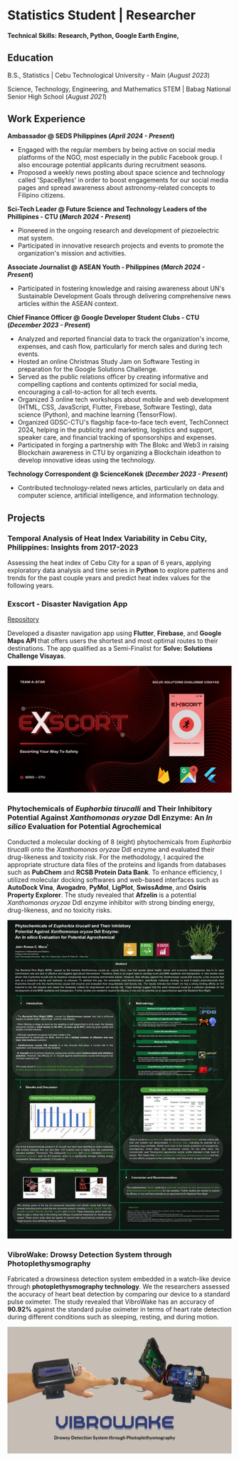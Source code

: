 # Statistics Student | Researcher

#### Technical Skills: Research, Python, Google Earth Engine, 

## Education

B.S., Statistics | Cebu Technological University - Main (_August 2023_)

Science, Technology, Engineering, and Mathematics STEM | Babag National Senior High School (_August 2021_)

## Work Experience
**Ambassador @ SEDS Philippines (_April 2024 - Present_)**
- Engaged with the regular members by being active on social media platforms of the NGO, most especially in the public Facebook group. I also encourage potential applicants during recruitment seasons.
- Proposed a weekly news posting about space science and technology called 'SpaceBytes' in order to boost engagements for our social media pages and spread awareness about astronomy-related concepts to Filipino citizens.

**Sci-Tech Leader @ Future Science and Technology Leaders of the Phillipines - CTU (_March 2024 - Present_)**
- Pioneered in the ongoing research and development of piezoelectric mat system. 
- Participated in innovative research projects and events to promote the organization's mission and activities.
  
**Associate Journalist @ ASEAN Youth - Philippines (_March 2024 - Present_)**
- Participated in fostering knowledge and raising awareness about UN's Sustainable Development Goals through delivering comprehensive news articles within the ASEAN context.

**Chief Finance Officer @ Google Developer Student Clubs - CTU (_December 2023 - Present_)**
- Analyzed and reported financial data to track the organization's income, expenses, and cash flow, particularly for merch sales and during tech events. 
- Hosted an online Christmas Study Jam on Software Testing in preparation for the Google Solutions Challenge.
- Served as the public relations officer by creating informative and compelling captions and contents optimized for social media, encouraging a call-to-action for all tech events.
- Organized 3 online tech workshops about mobile and web development (HTML, CSS, JavaScript, Flutter, Firebase, Software Testing), data science (Python), and machine learning (TensorFlow). 
- Organized GDSC-CTU's flagship face-to-face tech event, TechConnect 2024, helping in the publicity and marketing, logistics and support, speaker care, and financial tracking of sponsorships and expenses.
- Participated in forging a partnership with The Blokc and Web3 in raising Blockchain awareness in CTU by organizing a Blockchain ideathon to develop innovative ideas using the technology.

**Technology Correspondent @ ScienceKonek (_December 2023 - Present_)**
- Contributed technology-related news articles, particularly on data and computer science, artificial intelligence, and information technology.

## Projects

### Temporal Analysis of Heat Index Variability in Cebu City, Philippines: Insights from 2017-2023

Assessing the heat index of Cebu City for a span of 6 years, applying exploratory data analysis and time series in **Python** to explore patterns and trends for the past couple years and predict heat index values for the following years.


### Exscort - Disaster Navigation App

[Repository](https://github.com/ddextroo/exscort)

Developed a disaster navigation app using **Flutter**, **Firebase**, and **Google Maps API** that offers users the shortest and most optimal routes to their destinations. The app qualified as a Semi-Finalist for **Solve: Solutions Challenge Visayas**.

![Exscort](/assets/ex_scort.png)

### Phytochemicals of _Euphorbia tirucalli_ and Their Inhibitory Potential Against _Xanthomonas oryzae_ Ddl Enzyme: An _In silico_ Evaluation for Potential Agrochemical

Conducted a molecular docking of 8 (eight) phytochemicals from _Euphorbia tirucalli_ onto the _Xanthomonas oryzae_ Ddl enzyme and evaluated their drug-likeness and toxicity risk. For the methodology, I acquired the appropriate structure data files of the proteins and ligands from databases such as **PubChem** and **RCSB Protein Data Bank**. To enhance efficiency, I utilized molecular docking softwares and web-based interfaces such as **AutoDock Vina**, **Avogadro**, **PyMol**, **LigPlot**, **SwissAdme**, and **Osiris Property Explorer**. The study revealed that **Afzelin** is a potential _Xanthomonas oryzae_ Ddl enzyme inhibitor with strong binding energy, drug-likeness, and no toxicity risks.

![Miano, 2023](/assets/in_silico.jpg)

### VibroWake: Drowsy Detection System through Photoplethysmography

Fabricated a drowsiness detection system embedded in a watch-like device through **photoplethysmography technology**. We the researchers assessed the accuracy of heart beat detection by comparing our device to a standard pulse oximeter. The study revealed that VibroWake has an accuracy of **90.92%** against the standard pulse oximeter in terms of heart rate detection during different conditions such as sleeping, resting, and during motion.

![VibroWake](/assets/vibro_wake.png)
